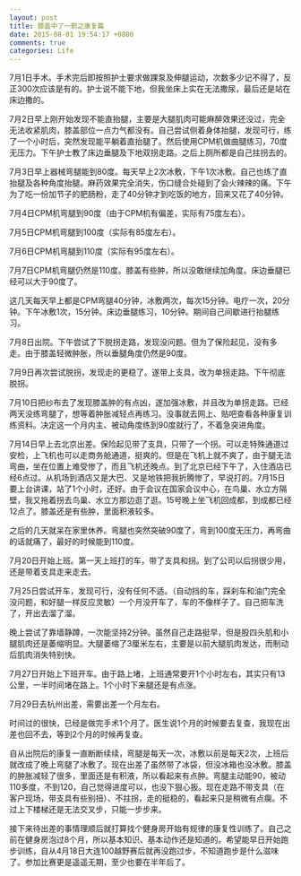 ```yaml
---
layout: post
title: 膝盖中了一箭之康复篇
date: 2015-08-01 19:54:17 +0800
comments: true
categories: Life
---
```


7月1日手术。手术完后即按照护士要求做踝泵及伸腿运动，次数多少记不得了，反正300次应该是有的。护士说不能下地，但我坐床上实在无法撒尿，最后还是站在床边撒的。

7月2日早上刚开始发现不能直抬腿，主要是大腿肌肉可能麻醉效果还没过，完全无法收紧肌肉，膝盖部位一点力气都没有。自己尝试侧着身体抬腿，发现可行，练了一个小时后，突然发现能平躺着直抬腿了。然后使用CPM机做曲腿练习，70度无压力。下午护士教了床边垂腿及下地双拐走路。之后上厕所都是自己拄拐去的。

7月3日早上器械弯腿能到80度。每天早上2次冰敷，下午1次冰敷。自己也练了直抬腿及各种角度抬腿。麻药效果完全消失，伤口缝合处碰到了会火辣辣的痛。下午为了吃一份加节子的肥肠粉，走了40分钟才到吃饭的地方，回来又花了40分钟。

7月4日CPM机弯腿到90度（由于CPM机有偏差，实际有75度左右）。

7月5日CPM机弯腿到100度（实际有85度左右）。

7月6日CPM机弯腿到110度（实际有95度左右）。

7月7日CPM机弯腿仍然是110度。膝盖有些肿，所以没敢继续加角度。床边垂腿已经可以大于90度了。

这几天每天早上都是CPM弯腿40分钟，冰敷两次，每次15分钟。电疗一次，20分钟。下午冰敷1次，15分钟。床边垂腿练习，10分钟。期间自己间歇进行抬腿练习。

7月8日出院。下午尝试了下脱拐走路，发现没问题。但为了保险起见，没有多走。由于膝盖轻微肿胀，所以垂腿角度仍然是90度。

7月9日再次尝试脱拐，发现走的更稳了。遂带上支具，改为单拐走路。下午彻底脱拐。

7月10日把纱布去了发现膝盖肿的有点凶，遂加强冰敷，并且改为单拐走路。已经两天没练弯腿了，想等着肿胀减轻点再练习。没事就去网上、贴吧查看各种康复训练资料。决定这一个月内主、被动角度练到90度就行了，不着急突进角度。

7月14日早上去北京出差。保险起见带了支具，只带了一个拐。可以走特殊通道过安检，上飞机也可以走商务舱通道，挺爽的。但是在飞机上就不爽了，由于腿无法弯曲，坐在位置上难受惨了，而且飞机还晚点。到了北京已经下午了，入住酒店已经6点过。从机场到酒店又是大巴、又是地铁把我折腾惨了，早说打的。7月15日要上台讲课，站了1个小时，还好。由于会议在国家会议中心，在鸟巢、水立方隔壁，我又拖着拐去鸟巢、水立方那边逛了逛。15号晚上坐飞机回成都，到成都已经12点了。膝盖还是有些肿，里面积液较多。

之后的几天就呆在家里休养。弯腿也突然突破90度了，弯到100度无压力，再弯曲的话就痛了，最好的时候能到110度。

7月20日开始上班。第一天上班打的车，带了支具和拐。到了公司以后拐很少用，还是带着支具走来走去。

7月25日尝试开车，发现可行，没有任何不适。（自动挡的车，踩刹车和油门完全没问题，和好腿一样反应灵敏）一个月没开车了，车的不像样子了。自己把车洗了，开出去溜了溜。

晚上尝试了靠墙静蹲，一次能坚持2分钟。虽然自己走路挺早，但是股四头肌和小腿肌肉还是萎缩明显。大腿萎缩了3厘米左右，主要是以前大腿肌肉发达，而制动后肌肉消失特别快。

7月27日开始上下班开车。由于路上堵，上班通常要开1个小时左右，其实只有13公里，一半时间堵在路上。1个小时下来腿还是有点涨。

7月29日去杭州出差，需要出差一个月左右。

时间过的很快，已经是做完手术1个月了。医生说1个月的时候要去复查，我现在出差也回不去，等到2个月的时候再复查。

自从出院后的康复一直断断续续，弯腿是每天一次，冰敷以前是每天2次，上班后就改成了晚上弯腿了冰敷了。现在出差了虽然带了冰袋，但没冰箱也没冰敷。膝盖的肿胀减轻了很多，里面还是有积液，所以看起来有点肿。弯腿主动能90，被动110多度，不到120，自己觉得进度可以，也没下狠心扳。现在走路不带支具（在客户现场，带支具有些别扭）、不拄拐，走的挺稳的，看起来只是稍微有点瘸。不过上下楼梯还是无法交叉步，只能一步步来。

接下来待出差的事情理顺后就打算找个健身房开始有规律的康复性训练了。自己之前在健身房泡过8个月，所以基本知识、基本动作还是知道的。希望能早日开始跑步训练，自从4月18日大连100越野赛后就再没跑过步，不知道跑步是什么滋味了。参加比赛更是遥遥无期，至少也要在半年后了。



